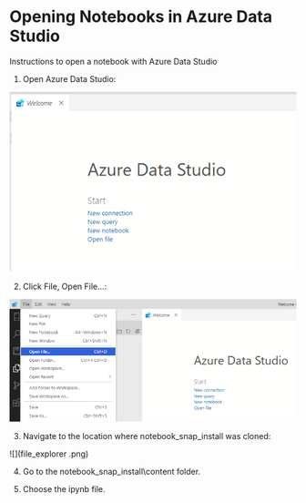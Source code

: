# Opening Notebooks in Azure Data Studio

Instructions to open a notebook with Azure Data Studio

1. Open Azure Data Studio:

![](ADS.png)

2. Click File, Open File...:

![](open_file.png)

3. Navigate to the location where notebook_snap_install was cloned:

![](file_explorer .png)

4. Go to the notebook_snap_install\content folder.

5. Choose the ipynb file.

